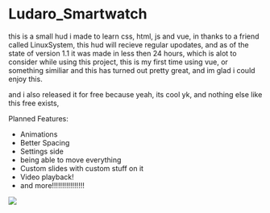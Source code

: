 # Ludaro_Smartwatch

this is a small hud i made to learn css, html, js and vue, in thanks to a friend called LinuxSystem, this hud will recieve regular upodates, and as of the state of version 1.1 it was made in less then 24 hours, which is alot to consider while using this project, this is my first time using vue, or something similiar and this has turned out pretty great, and im glad i could enjoy this.

and i also released it for free because yeah, its cool yk, and nothing else like this free exists,


Planned Features:

- Animations
- Better Spacing
- Settings side
- being able to move everything
- Custom slides with custom stuff on it
- Video playback!
- and more!!!!!!!!!!!!!!!!

<img src= https://ibb.co/nsrWgwN>
